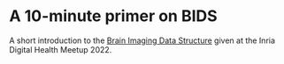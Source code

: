 # A 10-minute primer on BIDS

A short introduction to the [Brain Imaging Data Structure][BIDS] given at the Inria Digital Health Meetup 2022.

[BIDS]: https://bids-specification.readthedocs.io
